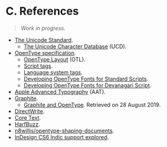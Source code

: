 # C. References

> _Work in progress._

- [The Unicode Standard](https://www.unicode.org/versions/latest/).
    * [The Unicode Character Database](http://www.unicode.org/ucd/) (UCD).
- [OpenType specification](https://docs.microsoft.com/en-us/typography/opentype/spec/).
    * [OpenType Layout](https://docs.microsoft.com/en-us/typography/opentype/spec/ttochap1) (OTL).
    * [Script tags](https://docs.microsoft.com/en-us/typography/opentype/spec/scripttags).
    * [Language system tags](https://docs.microsoft.com/en-us/typography/opentype/spec/languagetags).
    * [Developing OpenType Fonts for Standard Scripts](https://docs.microsoft.com/en-us/typography/script-development/standard).
    * [Developing OpenType Fonts for Devanagari Script](https://docs.microsoft.com/en-us/typography/script-development/devanagari).
- [Apple Advanced Typography](https://developer.apple.com/fonts/TrueType-Reference-Manual/RM06/Chap6AATIntro.html) (AAT).
- [Graphite](http://graphite.sil.org/).
    * [Graphite and OpenType](https://scripts.sil.org/cms/scripts/page.php?site_id=projects&item_id=graphite_aboutOT). Retrieved on 28 August 2019.
- [DirectWrite](https://docs.microsoft.com/en-us/windows/win32/directwrite/direct-write-portal).
- [Core Text](https://developer.apple.com/documentation/coretext).
- [HarfBuzz](https://harfbuzz.github.io).
- [n8willis/opentype-shaping-documents](https://github.com/n8willis/opentype-shaping-documents).
- [InDesign CS6 Indic support explored](http://www.typophile.com/node/94543).
